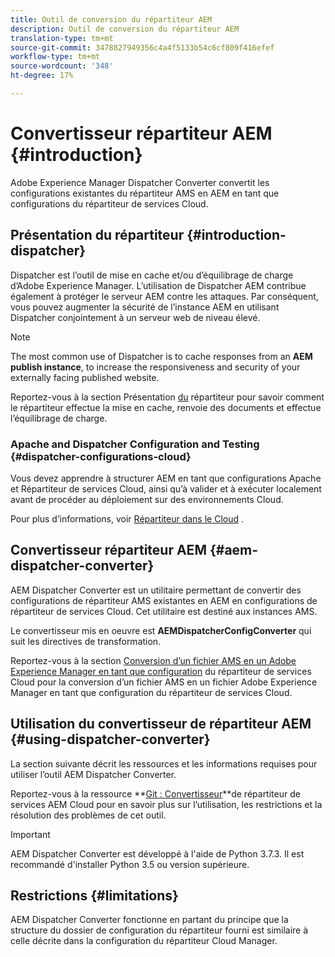 ```yaml
---
title: Outil de conversion du répartiteur AEM
description: Outil de conversion du répartiteur AEM
translation-type: tm+mt
source-git-commit: 3478827949356c4a4f5133b54c6cf809f416efef
workflow-type: tm+mt
source-wordcount: '348'
ht-degree: 17%

---
```



# Convertisseur répartiteur AEM {#introduction}

Adobe Experience Manager Dispatcher Converter convertit les configurations existantes du répartiteur AMS en AEM en tant que configurations du répartiteur de services Cloud.

## Présentation du répartiteur {#introduction-dispatcher}

Dispatcher est l’outil de mise en cache et/ou d’équilibrage de charge d’Adobe Experience Manager. L’utilisation de Dispatcher AEM contribue également à protéger le serveur AEM contre les attaques. Par conséquent, vous pouvez augmenter la sécurité de l’instance AEM en utilisant Dispatcher conjointement à un serveur web de niveau élevé.

>[!NOTE]
>The most common use of Dispatcher is to cache responses from an **AEM publish instance**, to increase the responsiveness and security of your externally facing published website.

Reportez-vous à la section Présentation [du](https://docs.adobe.com/content/help/fr-FR/experience-manager-dispatcher/using/dispatcher.html) répartiteur pour savoir comment le répartiteur effectue la mise en cache, renvoie des documents et effectue l’équilibrage de charge.

### Apache and Dispatcher Configuration and Testing {#dispatcher-configurations-cloud}

Vous devez apprendre à structurer AEM en tant que configurations Apache et Répartiteur de services Cloud, ainsi qu’à valider et à exécuter localement avant de procéder au déploiement sur des environnements Cloud.

Pour plus d’informations, voir [Répartiteur dans le Cloud](https://docs.adobe.com/content/help/fr-FR/experience-manager-cloud-service/implementing/dispatcher/overview.html) .

## Convertisseur répartiteur AEM {#aem-dispatcher-converter}

AEM Dispatcher Converter est un utilitaire permettant de convertir des configurations de répartiteur AMS existantes en AEM en configurations de répartiteur de services Cloud. Cet utilitaire est destiné aux instances AMS.

Le convertisseur mis en oeuvre est **AEMDispatcherConfigConverter** qui suit les directives de transformation.

Reportez-vous à la section [Conversion d’un fichier AMS en un Adobe Experience Manager en tant que configuration](https://docs.adobe.com/content/help/en/experience-manager-cloud-service/implementing/dispatcher/overview.html#how-to-convert-an-ams-to-an-aem-as-a-cloud-service-dispatcher-configuration) du répartiteur de services Cloud pour la conversion d’un fichier AMS en un fichier Adobe Experience Manager en tant que configuration du répartiteur de services Cloud.

## Utilisation du convertisseur de répartiteur AEM {#using-dispatcher-converter}

La section suivante décrit les ressources et les informations requises pour utiliser l’outil AEM Dispatcher Converter.

Reportez-vous à la ressource **[Git : Convertisseur](https://github.com/adobe/aem-cloud-service-dispatcher-converter)**de répartiteur de services AEM Cloud pour en savoir plus sur l’utilisation, les restrictions et la résolution des problèmes de cet outil.

>[!IMPORTANT]
>AEM Dispatcher Converter est développé à l&#39;aide de Python 3.7.3. Il est recommandé d&#39;installer Python 3.5 ou version supérieure.

## Restrictions {#limitations}

AEM Dispatcher Converter fonctionne en partant du principe que la structure du dossier de configuration du répartiteur fourni est similaire à celle décrite dans la configuration du répartiteur Cloud Manager.


